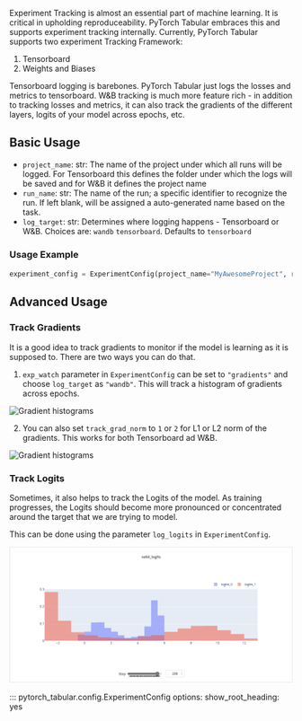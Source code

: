 Experiment Tracking is almost an essential part of machine learning. It is critical in upholding reproduceability. PyTorch Tabular embraces this and supports experiment tracking internally. Currently, PyTorch Tabular supports two experiment Tracking Framework:

1. Tensorboard
1. Weights and Biases

Tensorboard logging is barebones. PyTorch Tabular just logs the losses and metrics to tensorboard. W&B tracking is much more feature rich - in addition to tracking losses and metrics, it can also track the gradients of the different layers, logits of your model across epochs, etc.

## Basic Usage

- `project_name`: str: The name of the project under which all runs will be logged. For Tensorboard this defines the folder under which the logs will be saved and for W&B it defines the project name
- `run_name`: str: The name of the run; a specific identifier to recognize the run. If left blank, will be assigned a auto-generated name based on the task.
- `log_target`: str: Determines where logging happens - Tensorboard or W&B. Choices are: `wandb` `tensorboard`. Defaults to `tensorboard`

### Usage Example

```python
experiment_config = ExperimentConfig(project_name="MyAwesomeProject", run_name="my_cool_new_model", log_target=")
```

## Advanced Usage

### Track Gradients

It is a good idea to track gradients to monitor if the model is learning as it is supposed to. There are two ways you can do that.

1. `exp_watch` parameter in `ExperimentConfig` can be set to `"gradients"` and choose `log_target` as `"wandb"`. This will track a histogram of gradients across epochs.

![Gradient histograms](imgs/gradient_histograms.png)

2. You can also set `track_grad_norm` to `1` or `2` for L1 or L2 norm of the gradients. This works for both Tensorboard ad W&B.

![Gradient histograms](imgs/gradient_norms.png)

### Track Logits

Sometimes, it also helps to track the Logits of the model. As training progresses, the Logits should become more pronounced or concentrated around the target that we are trying to model.

This can be done using the parameter `log_logits` in `ExperimentConfig`.

![Gradient histograms](imgs/log_logits.png)


::: pytorch_tabular.config.ExperimentConfig
    options:
        show_root_heading: yes